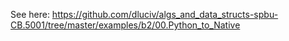 See here: https://github.com/dluciv/algs_and_data_structs-spbu-CB.5001/tree/master/examples/b2/00.Python_to_Native
